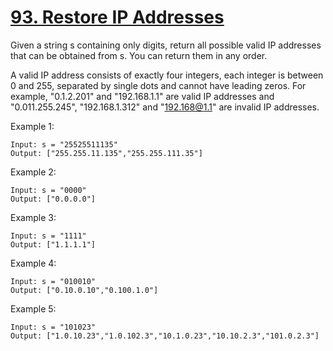 [93. Restore IP Addresses](https://leetcode.com/problems/restore-ip-addresses/)
==========================

Given a string s containing only digits, return all possible valid
IP addresses that can be obtained from s. You can return them in
any order.

A valid IP address consists of exactly four integers, each integer
is between 0 and 255, separated by single dots and cannot have
leading zeros. For example, "0.1.2.201" and "192.168.1.1" are
valid IP addresses and "0.011.255.245", "192.168.1.312" and
"192.168@1.1" are invalid IP addresses.

Example 1:
```
Input: s = "25525511135"
Output: ["255.255.11.135","255.255.111.35"]
```

Example 2:
```
Input: s = "0000"
Output: ["0.0.0.0"]
```

Example 3:
```
Input: s = "1111"
Output: ["1.1.1.1"]
```

Example 4:
```
Input: s = "010010"
Output: ["0.10.0.10","0.100.1.0"]
```

Example 5:
```
Input: s = "101023"
Output: ["1.0.10.23","1.0.102.3","10.1.0.23","10.10.2.3","101.0.2.3"]
```
